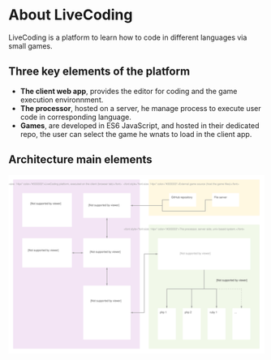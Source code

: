 # About LiveCoding

LiveCoding is a platform to learn how to code in different languages via small games.

## Three key elements of the platform

* **The client web app**, provides the editor for coding and the game execution environnment.
* **The processor**, hosted on a server, he manage process to execute user code in corresponding language.
* **Games**, are developed in ES6 JavaScript, and hosted in their dedicated repo, the user can select the game he wnats to load in the client app.

## Architecture main elements

![platform architecture](./diagrams/platform_architecture.svg)
